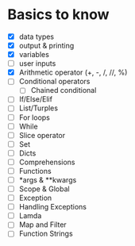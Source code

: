 
# Basics to know
- [x] data types
- [x] output & printing
- [x] variables
- [ ] user inputs
- [x] Arithmetic operator (+, -, /, //, %)
- [ ] Conditional operators
    - [ ] Chained conditional
- [ ] If/Else/Elif
- [ ] List/Turples
- [ ] For loops
- [ ] While
- [ ] Slice operator
- [ ] Set
- [ ] Dicts
- [ ] Comprehensions
- [ ] Functions
- [ ] *args & **kwargs
- [ ] Scope & Global
- [ ] Exception
- [ ] Handling Exceptions
- [ ] Lamda
- [ ] Map and Filter
- [ ] Function Strings

